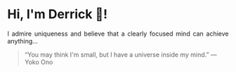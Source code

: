 # Hi, I'm Derrick 👋!
<p align="justify">I admire uniqueness and believe that a clearly focused mind can achieve anything...</p> 
<!-- #quote-start -->
<blockquote>&ldquo;You may think I'm small, but I have a universe inside my mind.&rdquo; &mdash; <footer>Yoko Ono</footer></blockquote>
<!-- #quote-end -->
